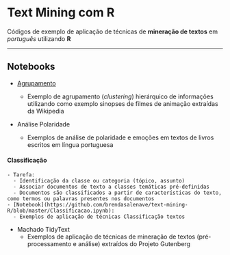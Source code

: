 # Text Mining com R

Códigos de exemplo de aplicação de técnicas de **mineração de textos** em *português* utilizando **R**

---

## Notebooks
  - [Agrupamento](https://github.com/brendasalenave/text-mining-R/blob/master/Agrupamento.ipynb)
    + Exemplo de agrupamento (*clustering*) hierárquico de informações utilizando como exemplo sinopses de filmes de animação extraídas da Wikipedia

  - Análise Polaridade
    + Exemplos de análise de polaridade e emoções em textos de livros escritos em língua portuguesa

  #### Classificação
    - Tarefa:
      - Identificação da classe ou categoria (tópico, assunto)
      - Associar documentos de texto a classes temáticas pré-definidas
      - Documentos são classificados a partir de características do texto, como termos ou palavras presentes nos documentos
    - [Notebook](https://github.com/brendasalenave/text-mining-R/blob/master/Classificacao.ipynb):
      - Exemplos de aplicação de técnicas Classificação textos

  - Machado TidyText
    + Exemplos de aplicação de técnicas de mineração de textos (pré-processamento e análise) extraídos do Projeto Gutenberg
